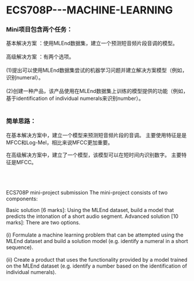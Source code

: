 # ECS708P---MACHINE-LEARNING

### Mini项目包含两个任务：

基本解决方案 ：使用MLEnd数据集，建立一个预测短音频片段音调的模型。<br><br>
高级解决方案 ：有两个选项。 <br><br>
(1)提出可以使用MLEnd数据集尝试的机器学习问题并建立解决方案模型（例如，识别numeral）。<br><br>
(2)创建一种产品，该产品使用在MLEnd数据集上训练的模型提供的功能（例如，基于identification of individual numerals来识别number）。<br><br>

### 简单思路：

在基本解决方案中，建立一个模型来预测短音频片段的音调。 主要使用特征是是MFCC和Log-Mel，相比来说MFCC更加重要。

在高级解决方案中，建立了一个模型，该模型可以在短时间内识别数字。 主要特征是MFCC。

<br><br><br>
ECS708P mini-project submission
The mini-project consists of two components:

Basic solution [6 marks]: Using the MLEnd dataset, build a model that predicts the intonation of a short audio segment.
Advanced solution [10 marks]: There are two options. <br><br>
(i) Formulate a machine learning problem that can be attempted using the MLEnd dataset and build a solution model (e.g. identify a numeral in a short sequence). <br><br>
(ii) Create a product that uses the functionality provided by a model trained on the MLEnd dataset (e.g. identify a number based on the identification of individual numerals).<br>
